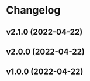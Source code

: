 # Changelog

<!--next-version-placeholder-->

## v2.1.0 (2022-04-22)


## v2.0.0 (2022-04-22)


## v1.0.0 (2022-04-22)

